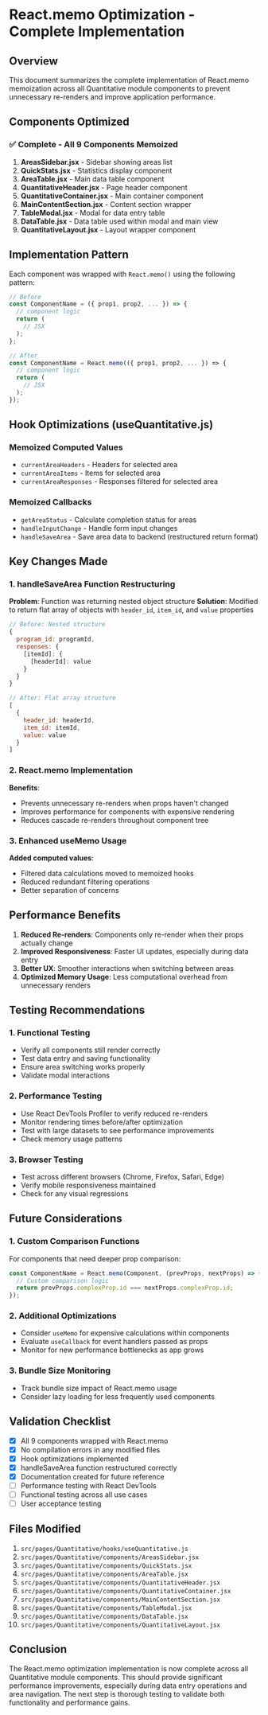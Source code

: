 # React.memo Optimization - Complete Implementation

## Overview
This document summarizes the complete implementation of React.memo memoization across all Quantitative module components to prevent unnecessary re-renders and improve application performance.

## Components Optimized

### ✅ Complete - All 9 Components Memoized

1. **AreasSidebar.jsx** - Sidebar showing areas list
2. **QuickStats.jsx** - Statistics display component  
3. **AreaTable.jsx** - Main data table component
4. **QuantitativeHeader.jsx** - Page header component
5. **QuantitativeContainer.jsx** - Main container component
6. **MainContentSection.jsx** - Content section wrapper
7. **TableModal.jsx** - Modal for data entry table
8. **DataTable.jsx** - Data table used within modal and main view
9. **QuantitativeLayout.jsx** - Layout wrapper component

## Implementation Pattern

Each component was wrapped with `React.memo()` using the following pattern:

```jsx
// Before
const ComponentName = ({ prop1, prop2, ... }) => {
  // component logic
  return (
    // JSX
  );
};

// After
const ComponentName = React.memo(({ prop1, prop2, ... }) => {
  // component logic
  return (
    // JSX
  );
});
```

## Hook Optimizations (useQuantitative.js)

### Memoized Computed Values
- `currentAreaHeaders` - Headers for selected area
- `currentAreaItems` - Items for selected area  
- `currentAreaResponses` - Responses filtered for selected area

### Memoized Callbacks
- `getAreaStatus` - Calculate completion status for areas
- `handleInputChange` - Handle form input changes
- `handleSaveArea` - Save area data to backend (restructured return format)

## Key Changes Made

### 1. handleSaveArea Function Restructuring
**Problem**: Function was returning nested object structure
**Solution**: Modified to return flat array of objects with `header_id`, `item_id`, and `value` properties

```javascript
// Before: Nested structure
{
  program_id: programId,
  responses: {
    [itemId]: {
      [headerId]: value
    }
  }
}

// After: Flat array structure
[
  {
    header_id: headerId,
    item_id: itemId, 
    value: value
  }
]
```

### 2. React.memo Implementation
**Benefits**:
- Prevents unnecessary re-renders when props haven't changed
- Improves performance for components with expensive rendering
- Reduces cascade re-renders throughout component tree

### 3. Enhanced useMemo Usage
**Added computed values**:
- Filtered data calculations moved to memoized hooks
- Reduced redundant filtering operations
- Better separation of concerns

## Performance Benefits

1. **Reduced Re-renders**: Components only re-render when their props actually change
2. **Improved Responsiveness**: Faster UI updates, especially during data entry
3. **Better UX**: Smoother interactions when switching between areas
4. **Optimized Memory Usage**: Less computational overhead from unnecessary renders

## Testing Recommendations

### 1. Functional Testing
- Verify all components still render correctly
- Test data entry and saving functionality
- Ensure area switching works properly
- Validate modal interactions

### 2. Performance Testing
- Use React DevTools Profiler to verify reduced re-renders
- Monitor rendering times before/after optimization
- Test with large datasets to see performance improvements
- Check memory usage patterns

### 3. Browser Testing
- Test across different browsers (Chrome, Firefox, Safari, Edge)
- Verify mobile responsiveness maintained
- Check for any visual regressions

## Future Considerations

### 1. Custom Comparison Functions
For components that need deeper prop comparison:
```jsx
const ComponentName = React.memo(Component, (prevProps, nextProps) => {
  // Custom comparison logic
  return prevProps.complexProp.id === nextProps.complexProp.id;
});
```

### 2. Additional Optimizations
- Consider `useMemo` for expensive calculations within components
- Evaluate `useCallback` for event handlers passed as props
- Monitor for new performance bottlenecks as app grows

### 3. Bundle Size Monitoring
- Track bundle size impact of React.memo usage
- Consider lazy loading for less frequently used components

## Validation Checklist

- [x] All 9 components wrapped with React.memo
- [x] No compilation errors in any modified files
- [x] Hook optimizations implemented
- [x] handleSaveArea function restructured correctly
- [x] Documentation created for future reference
- [ ] Performance testing with React DevTools
- [ ] Functional testing across all use cases
- [ ] User acceptance testing

## Files Modified

1. `src/pages/Quantitative/hooks/useQuantitative.js`
2. `src/pages/Quantitative/components/AreasSidebar.jsx`
3. `src/pages/Quantitative/components/QuickStats.jsx`
4. `src/pages/Quantitative/components/AreaTable.jsx`
5. `src/pages/Quantitative/components/QuantitativeHeader.jsx`
6. `src/pages/Quantitative/components/QuantitativeContainer.jsx`
7. `src/pages/Quantitative/components/MainContentSection.jsx`
8. `src/pages/Quantitative/components/TableModal.jsx`
9. `src/pages/Quantitative/components/DataTable.jsx`
10. `src/pages/Quantitative/components/QuantitativeLayout.jsx`

## Conclusion

The React.memo optimization implementation is now complete across all Quantitative module components. This should provide significant performance improvements, especially during data entry operations and area navigation. The next step is thorough testing to validate both functionality and performance gains.
